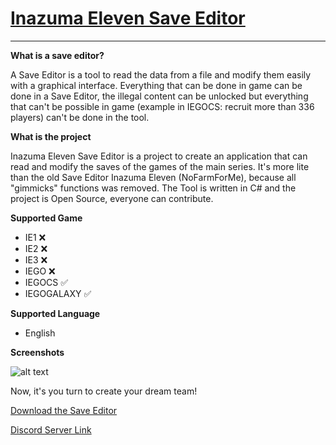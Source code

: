 # [Inazuma Eleven Save Editor](https://github.com/Tiniifan/InazumaElevenSaveEditor/releases/tag/latest)
___________________________________________________________________________
**What is a save editor?**

A Save Editor is a tool to read the data from a file and modify them easily with a graphical interface.
Everything that can be done in game can be done in a Save Editor, the illegal content can be unlocked but everything that can't be possible in game (example in IEGOCS: recruit more than 336 players) can't be done in the tool.

**What is the project**

Inazuma Eleven Save Editor is a project to create an application that can read and modify the saves of the games of the main series. It's more lite than the old Save Editor Inazuma Eleven (NoFarmForMe), because all "gimmicks" functions was removed. The Tool is written in C# and the project is Open Source, everyone can contribute.

**Supported Game**
- IE1 ❌
- IE2 ❌
- IE3 ❌
- IEGO ❌
- IEGOCS ✅
- IEGOGALAXY ✅

**Supported Language**
- English

**Screenshots**

![alt text](https://i.imgur.com/Om5qRLI.png)

Now, it's you turn to create your dream team!

[Download the Save Editor](https://github.com/Tiniifan/InazumaElevenSaveEditor/releases/download/1.2.0.0/InazumaElevenSaveEditor.exe)

[Discord Server Link](https://discord.gg/3FpDBSz)
